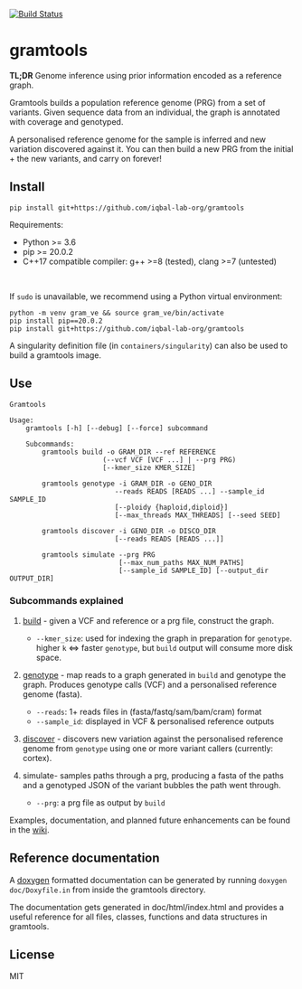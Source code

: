[![Build Status](https://travis-ci.org/iqbal-lab-org/gramtools.svg?branch=master)](https://travis-ci.org/iqbal-lab-org/gramtools)

# gramtools
**TL;DR** Genome inference using prior information encoded as a reference graph.

Gramtools builds a population reference genome (PRG) from a set of variants. 
Given sequence data from an individual, the graph is annotated with coverage and genotyped. 
 
 A personalised reference genome for the sample is inferred and new variation discovered 
 against it. You can then build a new PRG from the initial + the new variants, and carry on forever!

## Install
```
pip install git+https://github.com/iqbal-lab-org/gramtools
```
Requirements:
* Python >= 3.6
* pip >= 20.0.2
* C++17 compatible compiler: g++ >=8 (tested), clang >=7 (untested)
<br>

If `sudo` is unavailable, we recommend using a Python virtual environment:
```
python -m venv gram_ve && source gram_ve/bin/activate
pip install pip==20.0.2
pip install git+https://github.com/iqbal-lab-org/gramtools
```

A singularity definition file (in `containers/singularity`) can also be used to build a gramtools image.

## Use

```
Gramtools

Usage: 
    gramtools [-h] [--debug] [--force] subcommand
    
    Subcommands:
        gramtools build -o GRAM_DIR --ref REFERENCE
                       (--vcf VCF [VCF ...] | --prg PRG)
                       [--kmer_size KMER_SIZE]

        gramtools genotype -i GRAM_DIR -o GENO_DIR
                          --reads READS [READS ...] --sample_id SAMPLE_ID
                          [--ploidy {haploid,diploid}]
                          [--max_threads MAX_THREADS] [--seed SEED]

        gramtools discover -i GENO_DIR -o DISCO_DIR
                          [--reads READS [READS ...]]

        gramtools simulate --prg PRG
                           [--max_num_paths MAX_NUM_PATHS]
                           [--sample_id SAMPLE_ID] [--output_dir OUTPUT_DIR]
```

### Subcommands explained
1) [build](https://github.com/iqbal-lab-org/gramtools/wiki/Commands%3A-build) - 
given a VCF and reference or a prg file, construct the graph.
    * `--kmer_size`: used for indexing the graph in preparation for
       `genotype`. higher `k` <=> faster `genotype`, but `build` output will consume more 
       disk space.

2) [genotype](https://github.com/iqbal-lab-org/gramtools/wiki/Commands%3A-genotype) - 
    map reads to a graph generated in `build` and genotype the graph. Produces genotype calls (VCF)
    and a personalised reference genome (fasta).
    * `--reads`: 1+ reads files in (fasta/fastq/sam/bam/cram) format
    * `--sample_id`: displayed in VCF & personalised reference outputs

3) [discover](https://github.com/iqbal-lab-org/gramtools/wiki/Commands%3A-discover) - 
discovers new variation against the personalised reference genome from `genotype` using
 one or more variant callers (currently: cortex).
 
4) simulate- samples paths through a prg, producing a fasta of the paths and a genotyped JSON
of the variant bubbles the path went through.
    * `--prg`: a prg file as output by `build`

Examples, documentation, and planned future enhancements can be found in the [wiki](https://github.com/iqbal-lab-org/gramtools/wiki).

## Reference documentation

A [doxygen](http://doxygen.nl/) formatted documentation can be generated by running 
```doxygen doc/Doxyfile.in```
from inside the gramtools directory.

The documentation gets generated in doc/html/index.html and provides a useful reference for all files, classes, functions and data structures in gramtools.

## License

MIT
